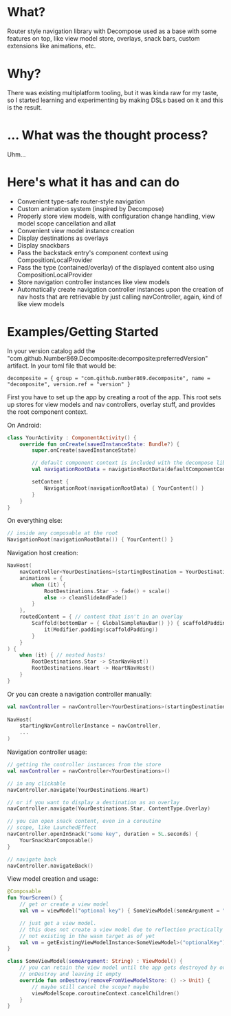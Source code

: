 # What?
Router style navigation library with Decompose used as a base with some features on top, like view model store, overlays, snack bars, custom extensions like animations, etc.

# Why?
There was existing multiplatform tooling, but it was kinda raw for my taste, so I started learning and experimenting by making DSLs based on it and this is the result.

# ... What was the thought process?
Uhm...

# Here's what it has and can do
- Convenient type-safe router-style navigation
- Custom animation system (inspired by Decompose)
- Properly store view models, with configuration change handling, view model scope cancellation and allat
- Convenient view model instance creation
- Display destinations as overlays 
- Display snackbars 
- Pass the backstack entry's component context using CompositionLocalProvider
- Pass the type (contained/overlay) of the displayed content also using CompositionLocalProvider 
- Store navigation controller instances like view models
- Automatically create navigation controller instances upon the creation of nav hosts that are retrievable by just calling navController, again, kind of like view models

# Examples/Getting Started
In your version catalog add the "com.github.Number869.Decomposite:decomposite:preferredVersion" artifact. In your toml file that would be:
```
decomposite = { group = "com.github.number869.decomposite", name = "decomposite", version.ref = "version" }
```

First you have to set up the app by creating a root of the app. This root sets up stores for view models and nav controllers, overlay stuff, and provides the root component context.

On Android:
```kotlin
class YourActivity : ComponentActivity() {
    override fun onCreate(savedInstanceState: Bundle?) {
    	super.onCreate(savedInstanceState)

        // default component context is included with the decompose library
        val navigationRootData = navigationRootData(defaultComponentContext())

        setContent {
            NavigationRoot(navigationRootData) { YourContent() }
        }
    }
}
```

On everything else:
```kotlin
// inside any composable at the root
NavigationRoot(navigationRootData()) { YourContent() }
```

Navigation host creation:
```kotlin
NavHost(
    navController<YourDestinations>(startingDestination = YourDestinations.Star),
    animations = {
        when (it) { 
            RootDestinations.Star -> fade() + scale()
            else -> cleanSlideAndFade()
        }
    },
    routedContent = { // content that isn't in an overlay
        Scaffold(bottomBar = { GlobalSampleNavBar() }) { scaffoldPadding ->
            it(Modifier.padding(scaffoldPadding))
        }
    }
) {
    when (it) { // nested hosts!
        RootDestinations.Star -> StarNavHost()
        RootDestinations.Heart -> HeartNavHost()
    }
}
```

Or you can create a navigation controller manually:
```kotlin
val navController = navController<YourDestinations>(startingDestination = YourDestinations.Star)
    
NavHost(
    startingNavControllerInstance = navController,
    ...
)
```

Navigation controller usage:
```kotlin
// getting the controller instances from the store
val navController = navController<YourDestinations>()

// in any clickable
navController.navigate(YourDestinations.Heart)

// or if you want to display a destination as an overlay
navController.navigate(YourDestinations.Star, ContentType.Overlay)

// you can open snack content, even in a coroutine 
// scope, like LaunchedEffect
navController.openInSnack("some key", duration = 5L.seconds) {
    YourSnackbarComposable()
}

// navigate back
navController.navigateBack()
```

View model creation and usage:
```kotlin
@Composable
fun YourScreen() {
    // get or create a view model
    val vm = viewModel("optional key") { SomeViewModel(someArgument = "some text") }

    // just get a view model. 
    // this does not create a view model due to reflection practically
    // not existing in the wasm target as of yet
    val vm = getExistingViewModelInstance<SomeViewModel>("optionalKey")
}

class SomeViewModel(someArgument: String) : ViewModel() {
    // you can retain the view model until the app gets destroyed by overriding 
    // onDestroy and leaving it empty
    override fun onDestroy(removeFromViewModelStore: () -> Unit) {
        // maybe still cancel the scope? maybe
        viewModelScope.coroutineContext.cancelChildren()
    }
}
```

